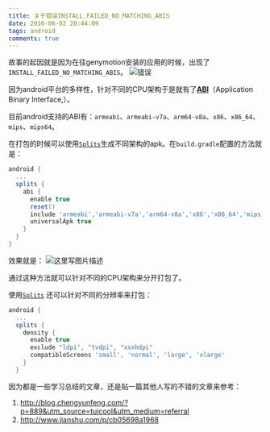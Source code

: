 ```yaml
---
title: 关于错误INSTALL_FAILED_NO_MATCHING_ABIS
date: 2016-06-02 20:44:09
tags: android
comments: true
---
```

故事的起因就是因为在往genymotion安装的应用的时候，出现了`INSTALL_FAILED_NO_MATCHING_ABIS`。
![错误](http://img.blog.csdn.net/20160428170835800)

<!--more-->

因为android平台的多样性，针对不同的CPU架构于是就有了[**ABI**](http://developer.android.com/ndk/guides/abis.html)（Application Binary Interface,）。

目前android支持的ABI有：`armeabi`、`armeabi-v7a`、`arm64-v8a`、`x86`、`x86_64`、`mips`、`mips64`。

在打包的时候可以使用[`Splits`](http://tools.android.com/tech-docs/new-build-system/user-guide/apk-splits)生成不同架构的apk。在`build.gradle`配置的方法就是：
```gradle
android {
  ...
  splits {
    abi {
      enable true
      reset()
      include 'armeabi','armeabi-v7a','arm64-v8a','x86','x86_64','mips','mips64'
      universalApk true
    }
  }
}
```
效果就是：
![这里写图片描述](http://img.blog.csdn.net/20160428170922441)

通过这种方法就可以针对不同的CPU架构来分开打包了。

使用[`Splits`](http://tools.android.com/tech-docs/new-build-system/user-guide/apk-splits) 还可以针对不同的分辨率来打包：
```gradle
android {
  ...
  splits {
    density {
      enable true
      exclude "ldpi", "tvdpi", "xxxhdpi"
      compatibleScreens 'small', 'normal', 'large', 'xlarge'
    }
  }
```

因为都是一些学习总结的文章，还是贴一篇其他人写的不错的文章来参考：
1. <http://blog.chengyunfeng.com/?p=889&utm_source=tuicool&utm_medium=referral>
2.  <http://www.jianshu.com/p/cb05698a1968>
